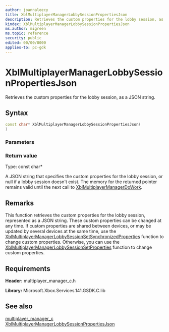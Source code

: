 ```yaml
---
author: joannaleecy
title: XblMultiplayerManagerLobbySessionPropertiesJson
description: Retrieves the custom properties for the lobby session, as a JSON string.
kindex: XblMultiplayerManagerLobbySessionPropertiesJson
ms.author: migreen
ms.topic: reference
security: public
edited: 00/00/0000
applies-to: pc-gdk
---
```


# XblMultiplayerManagerLobbySessionPropertiesJson  

Retrieves the custom properties for the lobby session, as a JSON string.  

## Syntax  
  
```cpp
const char* XblMultiplayerManagerLobbySessionPropertiesJson(  
)  
```  
  
### Parameters  
  
  
### Return value  
Type: const char*
  
A JSON string that specifies the custom properties for the lobby session, or null if a lobby session doesn't exist. The memory for the returned pointer remains valid until the next call to [XblMultiplayerManagerDoWork](xblmultiplayermanagerdowork.md).
  
## Remarks  
  
This function retrieves the custom properties for the lobby session, represented as a JSON string. These custom properties can be changed at any time. If custom properties are shared between devices, or may be updated by several devices at the same time, use the [XblMultiplayerManagerLobbySessionSetSynchronizedProperties](xblmultiplayermanagerlobbysessionsetsynchronizedproperties.md) function to change custom properties. Otherwise, you can use the [XblMultiplayerManagerLobbySessionSetProperties](xblmultiplayermanagerlobbysessionsetproperties.md) function to change custom properties.
  
## Requirements  
  
**Header:** multiplayer_manager_c.h
  
**Library:** Microsoft.Xbox.Services.141.GSDK.C.lib
  
## See also  
[multiplayer_manager_c](../multiplayer_manager_c_members.md)  
[XblMultiplayerManagerLobbySessionPropertiesJson](xblmultiplayermanagerlobbysessionpropertiesjson.md)
  
  